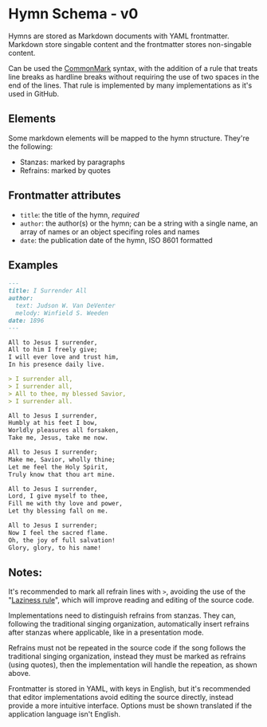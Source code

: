 # Hymn Schema - v0

Hymns are stored as Markdown documents with YAML frontmatter. Markdown store singable content and the frontmatter stores non-singable content.

Can be used the [CommonMark](http://commonmark.org/) syntax, with the addition of a rule that treats line breaks as hardline breaks without requiring the use of two spaces in the end of the lines. That rule is implemented by many implementations as it's used in GitHub.

## Elements

Some markdown elements will be mapped to the hymn structure. They're the following:

* Stanzas: marked by paragraphs
* Refrains: marked by quotes

## Frontmatter attributes

* `title`: the title of the hymn, *required*
* `author`: the author(s) or the hymn; can be a string with a single name, an array of names or an object specifing roles and names
* `date`: the publication date of the hymn, ISO 8601 formatted

## Examples

```markdown
---
title: I Surrender All
author:
  text: Judson W. Van DeVenter
  melody: Winfield S. Weeden
date: 1896
---

All to Jesus I surrender,
All to him I freely give;
I will ever love and trust him,
In his presence daily live.

> I surrender all,
> I surrender all,
> All to thee, my blessed Savior,
> I surrender all.

All to Jesus I surrender,
Humbly at his feet I bow,
Worldly pleasures all forsaken,
Take me, Jesus, take me now.

All to Jesus I surrender;
Make me, Savior, wholly thine;
Let me feel the Holy Spirit,
Truly know that thou art mine.

All to Jesus I surrender,
Lord, I give myself to thee,
Fill me with thy love and power,
Let thy blessing fall on me.

All to Jesus I surrender;
Now I feel the sacred flame.
Oh, the joy of full salvation!
Glory, glory, to his name!
```

## Notes:

It's recommended to mark all refrain lines with `>`, avoiding the use of the "[Laziness rule](http://spec.commonmark.org/0.13/#block-quotes)", which will improve reading and editing of the source code.

Implementations need to distinguish refrains from stanzas. They can, following the traditional singing organization, automatically insert refrains after stanzas where applicable, like in a presentation mode.

Refrains must not be repeated in the source code if the song follows the traditional singing organization, instead they must be marked as refrains (using quotes), then the implementation will handle the repeation, as shown above.

Frontmatter is stored in YAML, with keys in English, but it's recommended that editor implementations avoid editing the source directly, instead provide a more intuitive interface. Options must be shown translated if the application language isn't English.
